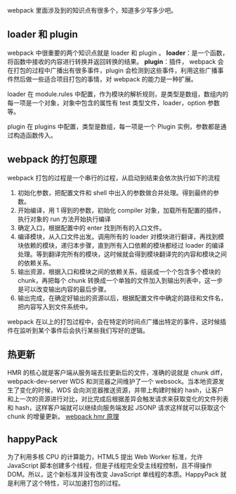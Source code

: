 webpack 里面涉及到的知识点有很多个，知道多少写多少吧。

## loader 和 plugin

webpack 中很重要的两个知识点就是 loader 和 plugin 。
**loader**：是一个函数，将函数中接收的内容进行转换并返回转换的结果。
**plugin**：插件， webpack 会在打包的过程中广播出有很多事件，plugin 会检测到这些事件，利用这些广播事件然后做一些适合项目打包的事情，对 webpack 的能力是一种扩展。

loader 在 module.rules 中配置，作为模块的解析规则，是类型是数组，数组内的每一项是一个对象，对象中包含的属性有 test 类型文件，loader，option 参数等。

plugin 在 plugins 中配置，类型是数组，每一项是一个 Plugin 实例，参数都是通过构造函数传入。

## webpack 的打包原理

webpack 打包的过程是一个串行的过程，从启动到结束会依次执行如下的流程

1. 初始化参数，把配置文件和 shell 中出入的参数做合并处理。得到最终的参数。
2. 开始编译，用 1 得到的参数，初始化 compiler 对象，加载所有配置的插件，执行对象的 run 方法开始执行编译
3. 确定入口，根据配置中的 enter 找到所有的入口文件。
4. 编译模块，从入口文件出发。调用所有的 loader 对模块进行翻译，再找到模块依赖的模块，递归本步骤，直到所有入口依赖的模块都经过 loader 的编译处理。等到翻译完所有的模块，这时候就会得到模块翻译完的内容和模块之间的依赖关系。
5. 输出资源，根据入口和模块之间的依赖关系，组装成一个个包含多个模块的 chunk，再把每个 chunk 转换成一个单独的文件加入到输出列表中，这一步是可以改变输出内容的最后步骤。
6. 输出完成，在确定好输出的资源以后，根据配置文件中确定的路径和文件名，把内容写入到文件系统中。

webpack 在以上的打包过程中，会在特定的时间点广播出特定的事件，这时候插件在监听到某个事件后会执行某些我们写好的逻辑。

## 热更新

HMR 的核心就是客户端从服务端去拉更新后的文件，准确的说就是 chunk diff，webpack-dev-server WDS 和浏览器之间维护了一个 websock。当本地资源发生了变化的时候，WDS 会向浏览器推送资源，并带上构建时候的 hash，让客户和上一次的资源进行对比，对比完成后根据差异会触发请求来获取变化的文件列表和 hash，这样客户端就可以继续向服务端发起 JSONP 请求这样就可以获取这个 chunk 的增量更新。
[webpack hmr 原理](https://zhuanlan.zhihu.com/p/30669007)

## happyPack

为了利用多核 CPU 的计算能力，HTML5 提出 Web Worker 标准，允许 JavaScript 脚本创建多个线程，但是子线程完全受主线程控制，且不得操作 DOM。所以，这个新标准并没有改变 JavaScript 单线程的本质。HappyPack 就是利用了这个特性，可以加速打包的过程。
